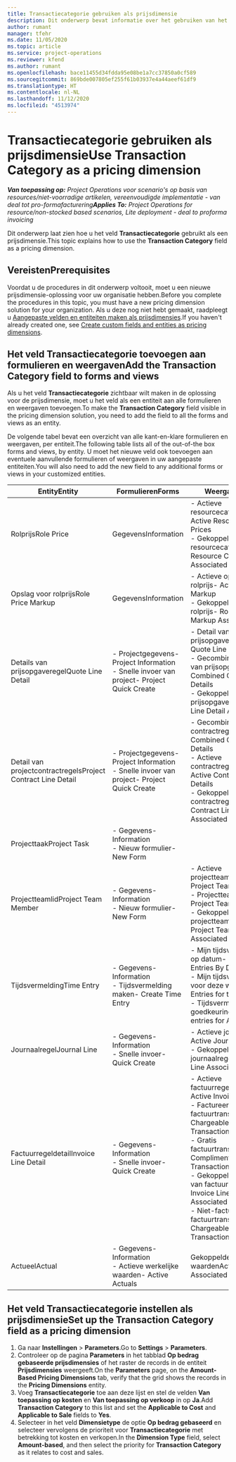 ```yaml
---
title: Transactiecategorie gebruiken als prijsdimensie
description: Dit onderwerp bevat informatie over het gebruiken van het veld Transactiecategorie als een prijsdimensie.
author: rumant
manager: tfehr
ms.date: 11/05/2020
ms.topic: article
ms.service: project-operations
ms.reviewer: kfend
ms.author: rumant
ms.openlocfilehash: bace11455d34fdda95e08be1a7cc37850a0cf589
ms.sourcegitcommit: 869bde007805ef255f61b03937e4a44aeef61df9
ms.translationtype: HT
ms.contentlocale: nl-NL
ms.lasthandoff: 11/12/2020
ms.locfileid: "4513974"
---
```

# <a name="use-transaction-category-as-a-pricing-dimension"></a><span data-ttu-id="e7dd6-103">Transactiecategorie gebruiken als prijsdimensie</span><span class="sxs-lookup"><span data-stu-id="e7dd6-103">Use Transaction Category as a pricing dimension</span></span>


<span data-ttu-id="e7dd6-104">_**Van toepassing op:** Project Operations voor scenario's op basis van resources/niet-voorradige artikelen, vereenvoudigde implementatie - van deal tot pro-formafacturering_</span><span class="sxs-lookup"><span data-stu-id="e7dd6-104">_**Applies To:** Project Operations for resource/non-stocked based scenarios, Lite deployment - deal to proforma invoicing_</span></span>


<span data-ttu-id="e7dd6-105">Dit onderwerp laat zien hoe u het veld **Transactiecategorie** gebruikt als een prijsdimensie.</span><span class="sxs-lookup"><span data-stu-id="e7dd6-105">This topic explains how to use the **Transaction Category** field as a pricing dimension.</span></span> 

## <a name="prerequisites"></a><span data-ttu-id="e7dd6-106">Vereisten</span><span class="sxs-lookup"><span data-stu-id="e7dd6-106">Prerequisites</span></span>
<span data-ttu-id="e7dd6-107">Voordat u de procedures in dit onderwerp voltooit, moet u een nieuwe prijsdimensie-oplossing voor uw organisatie hebben.</span><span class="sxs-lookup"><span data-stu-id="e7dd6-107">Before you complete the procedures in this topic, you must have a new pricing dimension solution for your organization.</span></span> <span data-ttu-id="e7dd6-108">Als u deze nog niet hebt gemaakt, raadpleegt u [Aangepaste velden en entiteiten maken als prijsdimensies](create-custom-fields-entities-pricing-dimensions.md).</span><span class="sxs-lookup"><span data-stu-id="e7dd6-108">If you haven't already created one, see [Create custom fields and entities as pricing dimensions](create-custom-fields-entities-pricing-dimensions.md).</span></span>

## <a name="add-the-transaction-category-field-to-forms-and-views"></a><span data-ttu-id="e7dd6-109">Het veld Transactiecategorie toevoegen aan formulieren en weergaven</span><span class="sxs-lookup"><span data-stu-id="e7dd6-109">Add the Transaction Category field to forms and views</span></span>
<span data-ttu-id="e7dd6-110">Als u het veld **Transactiecategorie** zichtbaar wilt maken in de oplossing voor de prijsdimensie, moet u het veld als een entiteit aan alle formulieren en weergaven toevoegen.</span><span class="sxs-lookup"><span data-stu-id="e7dd6-110">To make the **Transaction Category** field visible in the pricing dimension solution, you need to add the field to all the forms and views as an entity.</span></span>

<span data-ttu-id="e7dd6-111">De volgende tabel bevat een overzicht van alle kant-en-klare formulieren en weergaven, per entiteit.</span><span class="sxs-lookup"><span data-stu-id="e7dd6-111">The following table lists all of the out-of-the box forms and views, by entity.</span></span> <span data-ttu-id="e7dd6-112">U moet het nieuwe veld ook toevoegen aan eventuele aanvullende formulieren of weergaven in uw aangepaste entiteiten.</span><span class="sxs-lookup"><span data-stu-id="e7dd6-112">You will also need to add the new field to any additional forms or views in your customized entities.</span></span>

|  <span data-ttu-id="e7dd6-113">Entity</span><span class="sxs-lookup"><span data-stu-id="e7dd6-113">Entity</span></span>        | <span data-ttu-id="e7dd6-114">Formulieren</span><span class="sxs-lookup"><span data-stu-id="e7dd6-114">Forms</span></span>     |<span data-ttu-id="e7dd6-115">Weergaven</span><span class="sxs-lookup"><span data-stu-id="e7dd6-115">Views</span></span>        |
| ------------------------------|---------------------------------|----------------------------------|
|  <span data-ttu-id="e7dd6-116">Rolprijs</span><span class="sxs-lookup"><span data-stu-id="e7dd6-116">Role Price</span></span>| <span data-ttu-id="e7dd6-117">Gegevens</span><span class="sxs-lookup"><span data-stu-id="e7dd6-117">Information</span></span> |<span data-ttu-id="e7dd6-118">- Actieve resourcecategorieprijzen</span><span class="sxs-lookup"><span data-stu-id="e7dd6-118">- Active Resource Category Prices</span></span><br> <span data-ttu-id="e7dd6-119">- Gekoppelde resourcecategorieprijs</span><span class="sxs-lookup"><span data-stu-id="e7dd6-119">- Resource Category Price Associated</span></span> |
|  <span data-ttu-id="e7dd6-120">Opslag voor rolprijs</span><span class="sxs-lookup"><span data-stu-id="e7dd6-120">Role Price Markup</span></span>| <span data-ttu-id="e7dd6-121">Gegevens</span><span class="sxs-lookup"><span data-stu-id="e7dd6-121">Information</span></span>|<span data-ttu-id="e7dd6-122">- Actieve opslag voor rolprijs</span><span class="sxs-lookup"><span data-stu-id="e7dd6-122">- Active Role Price Markup</span></span><br><span data-ttu-id="e7dd6-123">- Gekoppelde opslag voor rolprijs</span><span class="sxs-lookup"><span data-stu-id="e7dd6-123">- Role Price Markup Associated</span></span> |
|  <span data-ttu-id="e7dd6-124">Details van prijsopgaveregel</span><span class="sxs-lookup"><span data-stu-id="e7dd6-124">Quote Line Detail</span></span>|<span data-ttu-id="e7dd6-125">- Projectgegevens</span><span class="sxs-lookup"><span data-stu-id="e7dd6-125">- Project Information</span></span><br><span data-ttu-id="e7dd6-126">- Snelle invoer van project</span><span class="sxs-lookup"><span data-stu-id="e7dd6-126">- Project Quick Create</span></span>| <span data-ttu-id="e7dd6-127">- Detail van actieve prijsopgaveregel</span><span class="sxs-lookup"><span data-stu-id="e7dd6-127">- Active Quote Line Detail</span></span><br><span data-ttu-id="e7dd6-128">- Gecombineerde details van prijsopgaveregels</span><span class="sxs-lookup"><span data-stu-id="e7dd6-128">- Combined Quote Line Details</span></span><br><span data-ttu-id="e7dd6-129">- Gekoppelde details van prijsopgaveregels</span><span class="sxs-lookup"><span data-stu-id="e7dd6-129">- Quote Line Detail Associated</span></span> |
|  <span data-ttu-id="e7dd6-130">Detail van projectcontractregels</span><span class="sxs-lookup"><span data-stu-id="e7dd6-130">Project Contract Line Detail</span></span>|<span data-ttu-id="e7dd6-131">- Projectgegevens</span><span class="sxs-lookup"><span data-stu-id="e7dd6-131">- Project Information</span></span><br><span data-ttu-id="e7dd6-132">- Snelle invoer van project</span><span class="sxs-lookup"><span data-stu-id="e7dd6-132">- Project Quick Create</span></span>|<span data-ttu-id="e7dd6-133">- Gecombineerde contractregeldetails</span><span class="sxs-lookup"><span data-stu-id="e7dd6-133">- Combined Contract Line Details</span></span><br><span data-ttu-id="e7dd6-134">- Actieve contractregeldetails</span><span class="sxs-lookup"><span data-stu-id="e7dd6-134">- Active Contract Line Details</span></span><br><span data-ttu-id="e7dd6-135">- Gekoppelde contractregeldetails</span><span class="sxs-lookup"><span data-stu-id="e7dd6-135">- Contract Line Detail Associated</span></span> |
|  <span data-ttu-id="e7dd6-136">Projecttaak</span><span class="sxs-lookup"><span data-stu-id="e7dd6-136">Project Task</span></span>|<span data-ttu-id="e7dd6-137">- Gegevens</span><span class="sxs-lookup"><span data-stu-id="e7dd6-137">- Information</span></span><br><span data-ttu-id="e7dd6-138">- Nieuw formulier</span><span class="sxs-lookup"><span data-stu-id="e7dd6-138">- New Form</span></span>| &nbsp; |
|  <span data-ttu-id="e7dd6-139">Projectteamlid</span><span class="sxs-lookup"><span data-stu-id="e7dd6-139">Project Team Member</span></span>|<span data-ttu-id="e7dd6-140">- Gegevens</span><span class="sxs-lookup"><span data-stu-id="e7dd6-140">- Information</span></span><br><span data-ttu-id="e7dd6-141">- Nieuw formulier</span><span class="sxs-lookup"><span data-stu-id="e7dd6-141">- New Form</span></span>|<span data-ttu-id="e7dd6-142">- Actieve projectteamleden</span><span class="sxs-lookup"><span data-stu-id="e7dd6-142">- Active Project Team Members</span></span><br><span data-ttu-id="e7dd6-143">- Projectteamleden</span><span class="sxs-lookup"><span data-stu-id="e7dd6-143">- Project Team Members</span></span><br><span data-ttu-id="e7dd6-144">- Gekoppelde projectteamleden</span><span class="sxs-lookup"><span data-stu-id="e7dd6-144">- Project Team Members Associated</span></span> |
|  <span data-ttu-id="e7dd6-145">Tijdsvermelding</span><span class="sxs-lookup"><span data-stu-id="e7dd6-145">Time Entry</span></span>|<span data-ttu-id="e7dd6-146">- Gegevens</span><span class="sxs-lookup"><span data-stu-id="e7dd6-146">- Information</span></span><br><span data-ttu-id="e7dd6-147">- Tijdsvermelding maken</span><span class="sxs-lookup"><span data-stu-id="e7dd6-147">- Create Time Entry</span></span>|<span data-ttu-id="e7dd6-148">- Mijn tijdsvermeldingen op datum</span><span class="sxs-lookup"><span data-stu-id="e7dd6-148">- My Time Entries By Date</span></span><br><span data-ttu-id="e7dd6-149">- Mijn tijdsvermeldingen voor deze week</span><span class="sxs-lookup"><span data-stu-id="e7dd6-149">- My Time Entries for this Week</span></span><br><span data-ttu-id="e7dd6-150">- Tijdsvermeldingen voor goedkeuring</span><span class="sxs-lookup"><span data-stu-id="e7dd6-150">- Time entries for Approval</span></span>|
|  <span data-ttu-id="e7dd6-151">Journaalregel</span><span class="sxs-lookup"><span data-stu-id="e7dd6-151">Journal Line</span></span>|<span data-ttu-id="e7dd6-152">- Gegevens</span><span class="sxs-lookup"><span data-stu-id="e7dd6-152">- Information</span></span><br><span data-ttu-id="e7dd6-153">- Snelle invoer</span><span class="sxs-lookup"><span data-stu-id="e7dd6-153">- Quick Create</span></span>|<span data-ttu-id="e7dd6-154">- Actieve journaalregels</span><span class="sxs-lookup"><span data-stu-id="e7dd6-154">- Active Journal Lines</span></span><br><span data-ttu-id="e7dd6-155">- Gekoppelde journaalregel</span><span class="sxs-lookup"><span data-stu-id="e7dd6-155">- Journal Line Associated</span></span>|
|  <span data-ttu-id="e7dd6-156">Factuurregeldetail</span><span class="sxs-lookup"><span data-stu-id="e7dd6-156">Invoice Line Detail</span></span>|<span data-ttu-id="e7dd6-157">- Gegevens</span><span class="sxs-lookup"><span data-stu-id="e7dd6-157">- Information</span></span><br><span data-ttu-id="e7dd6-158">- Snelle invoer</span><span class="sxs-lookup"><span data-stu-id="e7dd6-158">- Quick Create</span></span>|<span data-ttu-id="e7dd6-159">- Actieve factuurregeldetails</span><span class="sxs-lookup"><span data-stu-id="e7dd6-159">- Active Invoice Line Details</span></span><br><span data-ttu-id="e7dd6-160">- Factureerbare factuurtransacties</span><span class="sxs-lookup"><span data-stu-id="e7dd6-160">- Chargeable Invoice Transactions</span></span><br><span data-ttu-id="e7dd6-161">- Gratis factuurtransacties</span><span class="sxs-lookup"><span data-stu-id="e7dd6-161">- Complimentary Invoice Transactions</span></span><br><span data-ttu-id="e7dd6-162">- Gekoppelde weergave van factuurregeldetail</span><span class="sxs-lookup"><span data-stu-id="e7dd6-162">- Invoice Line Detail Associated</span></span> <br><span data-ttu-id="e7dd6-163">- Niet-factureerbare factuurtransacties</span><span class="sxs-lookup"><span data-stu-id="e7dd6-163">- Non-Chargeable Invoice Transactions</span></span>|
|  <span data-ttu-id="e7dd6-164">Actueel</span><span class="sxs-lookup"><span data-stu-id="e7dd6-164">Actual</span></span>|<span data-ttu-id="e7dd6-165">- Gegevens</span><span class="sxs-lookup"><span data-stu-id="e7dd6-165">- Information</span></span><br><span data-ttu-id="e7dd6-166">- Actieve werkelijke waarden</span><span class="sxs-lookup"><span data-stu-id="e7dd6-166">- Active Actuals</span></span>| <span data-ttu-id="e7dd6-167">Gekoppelde werkelijke waarden</span><span class="sxs-lookup"><span data-stu-id="e7dd6-167">Actual Associated</span></span> |

## <a name="set-up-the-transaction-category-field-as-a-pricing-dimension"></a><span data-ttu-id="e7dd6-168">Het veld Transactiecategorie instellen als prijsdimensie</span><span class="sxs-lookup"><span data-stu-id="e7dd6-168">Set up the Transaction Category field as a pricing dimension</span></span>

1. <span data-ttu-id="e7dd6-169">Ga naar **Instellingen** > **Parameters**.</span><span class="sxs-lookup"><span data-stu-id="e7dd6-169">Go to **Settings** > **Parameters**.</span></span> 
2. <span data-ttu-id="e7dd6-170">Controleer op de pagina **Parameters** in het tabblad **Op bedrag gebaseerde prijsdimensies** of het raster de records in de entiteit **Prijsdimensies** weergeeft.</span><span class="sxs-lookup"><span data-stu-id="e7dd6-170">On the **Parameters** page, on the **Amount-Based Pricing Dimensions** tab, verify that the grid shows the records in the **Pricing Dimensions** entity.</span></span>
3. <span data-ttu-id="e7dd6-171">Voeg **Transactiecategorie** toe aan deze lijst en stel de velden **Van toepassing op kosten** en **Van toepassing op verkoop** in op **Ja**.</span><span class="sxs-lookup"><span data-stu-id="e7dd6-171">Add **Transaction Category** to this list and set the **Applicable to Cost** and **Applicable to Sale** fields to **Yes**.</span></span>
4. <span data-ttu-id="e7dd6-172">Selecteer in het veld **Dimensietype** de optie **Op bedrag gebaseerd** en selecteer vervolgens de prioriteit voor **Transactiecategorie** met betrekking tot kosten en verkopen.</span><span class="sxs-lookup"><span data-stu-id="e7dd6-172">In the **Dimension Type** field, select **Amount-based**, and then select the priority for **Transaction Category** as it relates to cost and sales.</span></span>
